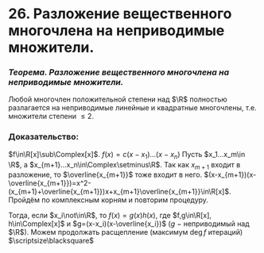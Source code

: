 # 26. Разложение вещественного многочлена на неприводимые множители.

### *Теорема. Разложение вещественного многочлена на неприводимые множители.*
Любой многочлен положительной степени над $\R$ полностью разлагается на неприводимые линейные и квадратные многочлены, т.е. множители степени $\le 2$.

### Доказательство:
$f\in\R[x]\sub\Complex[x]$. $f(x)=c(x-x_1)...(x-x_n)$
Пусть $x_1...x_m\in \R$, а $x_{m+1}...x_n\in\Complex\setminus\R$.
Так как $x_{m+1}$ входит в разложение, то $\overline{x_{m+1}}$ тоже входит в него.
$(x-x_{m+1})(x-\overline{x_{m+1}})=x^2-(x_{m+1}+\overline{x_{m+1}})x+x_{m+1}\overline{x_{m+1}}\in\R[x]$.
Пройдём по комплексным корням и повторим процедуру.

Тогда, если $x_i\not\in\R$, то $f(x)=g(x)h(x)$, где $f,g\in\R[x], h\in\Complex[x]$ и $g=(x-x_i)(x-\overline{x_i})$ ($g~-~$неприводимый над $\R$).
Можем продолжать расщепление (максимум $\deg f$ итераций)  $\scriptsize\blacksquare$